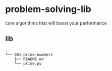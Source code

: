 # problem-solving-lib
core algorithms that will boost your performance

## lib
```
.
└── 001-prime-numbers
    ├── README.md
    └── prime.py
```
